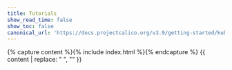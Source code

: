 ```yaml
---
title: Tutorials
show_read_time: false
show_toc: false
canonical_url: 'https://docs.projectcalico.org/v3.9/getting-started/kubernetes/tutorials/index'
---
```

{% capture content %}{% include index.html %}{% endcapture %}
{{ content | replace: "    ", "" }}
